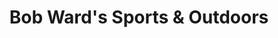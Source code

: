 ---
title: "Bob Ward's Sports & Outdoors"
url: /helena/bob-wards-sports-and-outdoors/
shop: outdoor
---